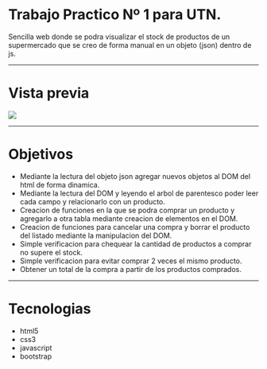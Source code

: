 # Trabajo Practico Nº 1 para UTN.
Sencilla web donde se podra visualizar el stock de productos de un supermercado que se creo de forma manual
en un objeto (json) dentro de js.

<hr>

# Vista previa
<img src="https://repository-images.githubusercontent.com/288822687/dc983100-e23f-11ea-9fdd-0aea71d004aa">

<hr>

# Objetivos
- Mediante la lectura del objeto json agregar nuevos objetos al DOM del html de forma dinamica.
- Mediante la lectura del DOM y leyendo el arbol de parentesco poder leer cada campo y relacionarlo con un producto.
- Creacion de funciones en la que se podra comprar un producto y agregarlo a otra tabla mediante creacion de elementos en el DOM.
- Creacion de funciones para cancelar una compra y borrar el producto del listado mediante la manipulacion del DOM.
- Simple verificacion para chequear la cantidad de productos a comprar no supere el stock.
- Simple verificacion para evitar comprar 2 veces el mismo producto.
- Obtener un total de la compra a partir de los productos comprados.

<hr>

# Tecnologias
- html5
- css3
- javascript
- bootstrap